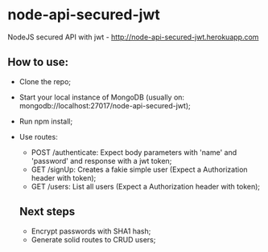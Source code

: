 # node-api-secured-jwt
NodeJS secured API with jwt - http://node-api-secured-jwt.herokuapp.com

## How to use:
- Clone the repo;
- Start your local instance of MongoDB (usually on: mongodb://localhost:27017/node-api-secured-jwt);
- Run npm install;
- Use routes:
  - POST /authenticate: Expect body parameters with 'name' and 'password' and response with a jwt token;
  - GET /signUp: Creates a fakie simple user (Expect a Authorization header with token);
  - GET /users: List all users (Expect a Authorization header with token);

  ## Next steps
  - Encrypt passwords with SHA1 hash;
  - Generate solid routes to CRUD users;

